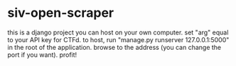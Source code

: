 ﻿# siv-open-scraper
this is a django project you can host on your own computer.
set "arg" equal to your API key for CTFd. 
to host, run "manage.py runserver 127.0.0.1:5000" in the root of the application. browse to the address (you can change the port if you want). profit!
